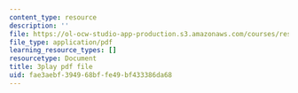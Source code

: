 ```yaml
---
content_type: resource
description: ''
file: https://ol-ocw-studio-app-production.s3.amazonaws.com/courses/res-18-008-calculus-revisited-complex-variables-differential-equations-and-linear-algebra-fall-2011/fae3aebf394968bffe49bf433386da68_IkpQJSDK940.pdf
file_type: application/pdf
learning_resource_types: []
resourcetype: Document
title: 3play pdf file
uid: fae3aebf-3949-68bf-fe49-bf433386da68
---
```

